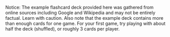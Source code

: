 Notice: The example flashcard deck provided here was gathered from online sources including Google and Wikipedia and may not be entirely factual. Learn with caution.
Also note that the example deck contains more than enough cards for one game. For your first game, try playing with about half the deck (shuffled), or roughly 3 cards per player.